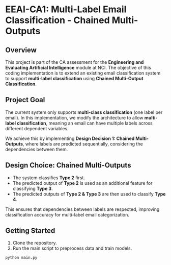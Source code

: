 # EEAI-CA1: Multi-Label Email Classification - Chained Multi-Outputs

## Overview
This project is part of the CA assessment for the **Engineering and Evaluating Artificial Intelligence** module at NCI. The objective of this coding implementation is to extend an existing email classification system to support **multi-label classification** using **Chained Multi-Output Classification**.

## Project Goal
The current system only supports **multi-class classification** (one label per email). In this implementation, we modify the architecture to allow **multi-label classification**, meaning an email can have multiple labels across different dependent variables.

We achieve this by implementing **Design Decision 1: Chained Multi-Outputs**, where labels are predicted sequentially, considering the dependencies between them.

## Design Choice: Chained Multi-Outputs
- The system classifies **Type 2** first.
- The predicted output of **Type 2** is used as an additional feature for classifying **Type 3**.
- The predicted outputs of **Type 2 & Type 3** are then used to classify **Type 4**.

This ensures that dependencies between labels are respected, improving classification accuracy for multi-label email categorization.

## Getting Started
1. Clone the repository.
2. Run the main script to preprocess data and train models.
```sh
python main.py
```

